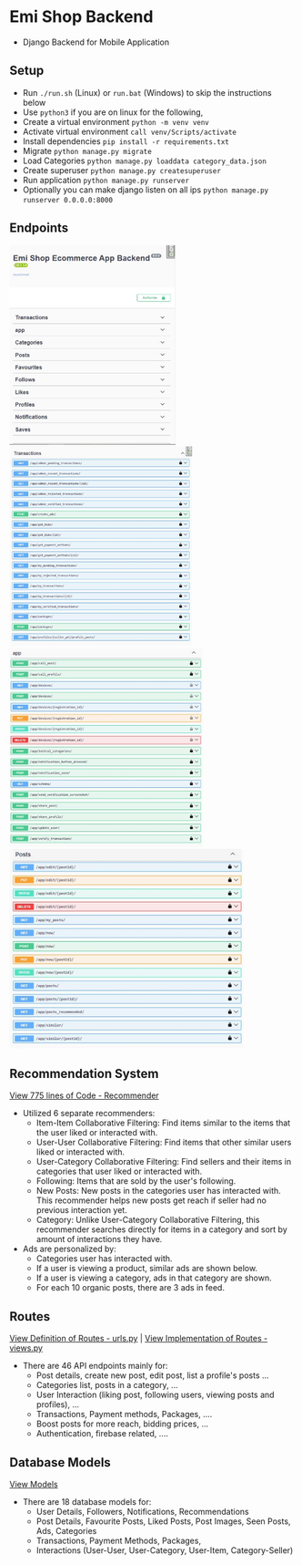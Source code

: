 # Emi Shop Backend
- Django Backend for Mobile Application

## Setup
- Run `./run.sh` (Linux) or `run.bat` (Windows) to skip the instructions below
- Use `python3` if you are on linux for the following,
- Create a virtual environment `python -m venv venv`
- Activate virtual environment `call venv/Scripts/activate`
- Install dependencies `pip install -r requirements.txt`
- Migrate `python manage.py migrate`
- Load Categories `python manage.py loaddata category_data.json`
- Create superuser `python manage.py createsuperuser`
- Run application `python manage.py runserver`
- Optionally you can make django listen on all ips `python manage.py runserver 0.0.0.0:8000`

## Endpoints

<img src="https://raw.githubusercontent.com/Natan-Asrat/ecommerce_app_demo/main/screenshots/all.JPG" alt="detail post screenshot" height="350"/>
<img src="https://raw.githubusercontent.com/Natan-Asrat/ecommerce_app_demo/main/screenshots/transactions.JPG" alt="detail post screenshot" height="350"/>
<img src="https://raw.githubusercontent.com/Natan-Asrat/ecommerce_app_demo/main/screenshots/app.JPG" alt="detail post screenshot" height="350"/>
<img src="https://raw.githubusercontent.com/Natan-Asrat/ecommerce_app_demo/main/screenshots/posts.JPG" alt="detail post screenshot" height="350"/>


## Recommendation System
<a href="https://github.com/Natan-Asrat/ecommerce_app_backend/blob/main/posts/queries.py#L169">View 775 lines of Code - Recommender</a>
- Utilized 6 separate recommenders:
  - Item-Item Collaborative Filtering: Find items similar to the items that the user liked or interacted with.
  - User-User Collaborative Filtering: Find items that other similar users liked or interacted with.
  - User-Category Collaborative Filtering: Find sellers and their items in categories that user liked or interacted with.
  - Following: Items that are sold by the user's following.
  - New Posts: New posts in the categories user has interacted with. This recommender helps new posts get reach if seller had no previous interaction yet.
  - Category: Unlike User-Category Collaborative Filtering, this recommender searches directly for items in a category and sort by amount of interactions they have.
- Ads are personalized by:
  - Categories user has interacted with.
  - If a user is viewing a product, similar ads are shown below.
  - If a user is viewing a category, ads in that category are shown.
  - For each 10 organic posts, there are 3 ads in feed.

## Routes
<a href="https://github.com/Natan-Asrat/ecommerce_app_backend/blob/main/posts/urls.py">View Definition of Routes - urls.py</a> | <a href="https://github.com/Natan-Asrat/ecommerce_app_backend/blob/main/posts/views.py">View Implementation of Routes - views.py</a>
- There are 46 API endpoints mainly for:
  - Post details, create new post, edit post, list a profile's posts ...
  - Categories list, posts in a category, ...
  - User Interaction (liking post, following users, viewing posts and profiles), ...
  - Transactions, Payment methods, Packages, ....
  - Boost posts for more reach, bidding prices, ...
  - Authentication, firebase related, ....

## Database Models
<a href="https://github.com/Natan-Asrat/ecommerce_app_backend/blob/main/posts/models.py">View Models</a>
- There are 18 database models for:
  - User Details, Followers, Notifications, Recommendations
  - Post Details, Favourite Posts, Liked Posts, Post Images, Seen Posts, Ads, Categories
  - Transactions, Payment Methods, Packages, 
  - Interactions (User-User, User-Category, User-Item, Category-Seller)
